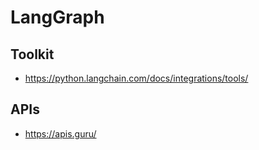 # LangGraph

## Toolkit

* https://python.langchain.com/docs/integrations/tools/

## APIs

* https://apis.guru/
